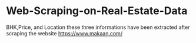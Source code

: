 # Web-Scraping-on-Real-Estate-Data
BHK,Price, and Location these three informations have been extracted after scraping the website https://www.makaan.com/
